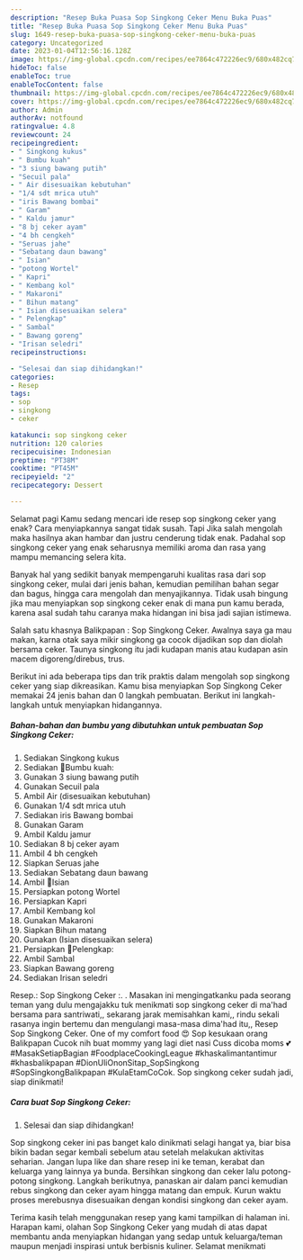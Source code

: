 ```yaml
---
description: "Resep Buka Puasa Sop Singkong Ceker Menu Buka Puas"
title: "Resep Buka Puasa Sop Singkong Ceker Menu Buka Puas"
slug: 1649-resep-buka-puasa-sop-singkong-ceker-menu-buka-puas
category: Uncategorized
date: 2023-01-04T12:56:16.128Z
image: https://img-global.cpcdn.com/recipes/ee7864c472226ec9/680x482cq70/sop-singkong-ceker-foto-resep-utama.jpg
hideToc: false
enableToc: true
enableTocContent: false
thumbnail: https://img-global.cpcdn.com/recipes/ee7864c472226ec9/680x482cq70/sop-singkong-ceker-foto-resep-utama.jpg
cover: https://img-global.cpcdn.com/recipes/ee7864c472226ec9/680x482cq70/sop-singkong-ceker-foto-resep-utama.jpg
author: Admin
authorAv: notfound
ratingvalue: 4.8
reviewcount: 24
recipeingredient:
- " Singkong kukus"
- " Bumbu kuah"
- "3 siung bawang putih"
- "Secuil pala"
- " Air disesuaikan kebutuhan"
- "1/4 sdt mrica utuh"
- "iris Bawang bombai"
- " Garam"
- " Kaldu jamur"
- "8 bj ceker ayam"
- "4 bh cengkeh"
- "Seruas jahe"
- "Sebatang daun bawang"
- " Isian"
- "potong Wortel"
- " Kapri"
- " Kembang kol"
- " Makaroni"
- " Bihun matang"
- " Isian disesuaikan selera"
- " Pelengkap"
- " Sambal"
- " Bawang goreng"
- "Irisan seledri"
recipeinstructions:

- "Selesai dan siap dihidangkan!"
categories:
- Resep
tags:
- sop
- singkong
- ceker

katakunci: sop singkong ceker 
nutrition: 120 calories
recipecuisine: Indonesian
preptime: "PT38M"
cooktime: "PT45M"
recipeyield: "2"
recipecategory: Dessert

---
```



Selamat pagi Kamu sedang mencari ide resep sop singkong ceker yang enak? Cara menyiapkannya sangat tidak susah. Tapi Jika salah mengolah maka hasilnya akan hambar dan justru cenderung tidak enak. Padahal sop singkong ceker yang enak seharusnya memiliki aroma dan rasa yang mampu memancing selera kita.


Banyak hal yang sedikit banyak mempengaruhi kualitas rasa dari sop singkong ceker, mulai dari jenis bahan, kemudian pemilihan bahan segar dan bagus, hingga cara mengolah dan menyajikannya. Tidak usah bingung jika mau menyiapkan sop singkong ceker enak di mana pun kamu berada, karena asal sudah tahu caranya maka hidangan ini bisa jadi sajian istimewa.

Salah satu khasnya Balikpapan : Sop Singkong Ceker. Awalnya saya ga mau makan, karna otak saya mikir singkong ga cocok dijadikan sop dan diolah bersama ceker. Taunya singkong itu jadi kudapan manis atau kudapan asin macem digoreng/direbus, trus.


Berikut ini ada beberapa tips dan trik praktis dalam mengolah sop singkong ceker yang siap dikreasikan. Kamu bisa menyiapkan Sop Singkong Ceker memakai 24 jenis bahan dan 0 langkah pembuatan. Berikut ini langkah-langkah untuk menyiapkan hidangannya.

<!--inarticleads1-->

##### Bahan-bahan dan bumbu yang dibutuhkan untuk pembuatan Sop Singkong Ceker:

1. Sediakan  Singkong kukus
1. Sediakan  🌷Bumbu kuah:
1. Gunakan 3 siung bawang putih
1. Gunakan Secuil pala
1. Ambil  Air (disesuaikan kebutuhan)
1. Gunakan 1/4 sdt mrica utuh
1. Sediakan iris Bawang bombai
1. Gunakan  Garam
1. Ambil  Kaldu jamur
1. Sediakan 8 bj ceker ayam
1. Ambil 4 bh cengkeh
1. Siapkan Seruas jahe
1. Sediakan Sebatang daun bawang
1. Ambil  🌷Isian
1. Persiapkan potong Wortel
1. Persiapkan  Kapri
1. Ambil  Kembang kol
1. Gunakan  Makaroni
1. Siapkan  Bihun matang
1. Gunakan  (Isian disesuaikan selera)
1. Persiapkan  🌷Pelengkap:
1. Ambil  Sambal
1. Siapkan  Bawang goreng
1. Sediakan Irisan seledri


Resep.: Sop Singkong Ceker :. . Masakan ini mengingatkanku pada seorang teman yang dulu mengajakku tuk menikmati sop singkong ceker di ma&#39;had bersama para santriwati,, sekarang jarak memisahkan kami,, rindu sekali rasanya ingin bertemu dan mengulangi masa-masa dima&#39;had itu,, Resep Sop Singkong Ceker. One of my comfort food 😍 Sop kesukaan orang Balikpapan Cucok nih buat mommy yang lagi diet nasi Cuss dicoba moms 💕 #MasakSetiapBagian #FoodplaceCookingLeague #khaskalimantantimur #khasbalikpapan #DionUliOnonSitap_SopSingkong #SopSingkongBalikpapan #KulaEtamCoCok. Sop singkong ceker sudah jadi, siap dinikmati! 

<!--inarticleads2-->

##### Cara buat Sop Singkong Ceker:


1. Selesai dan siap dihidangkan!

Sop singkong ceker ini pas banget kalo dinikmati selagi hangat ya, biar bisa bikin badan segar kembali sebelum atau setelah melakukan aktivitas seharian. Jangan lupa like dan share resep ini ke teman, kerabat dan keluarga yang lainnya ya bunda. Bersihkan singkong dan ceker lalu potong-potong singkong. Langkah berikutnya, panaskan air dalam panci kemudian rebus singkong dan ceker ayam hingga matang dan empuk. Kurun waktu proses merebusnya disesuaikan dengan kondisi singkong dan ceker ayam. 

Terima kasih telah menggunakan resep yang kami tampilkan di halaman ini. Harapan kami, olahan Sop Singkong Ceker yang mudah di atas dapat membantu anda menyiapkan hidangan yang sedap untuk keluarga/teman maupun menjadi inspirasi untuk berbisnis kuliner. Selamat menikmati
